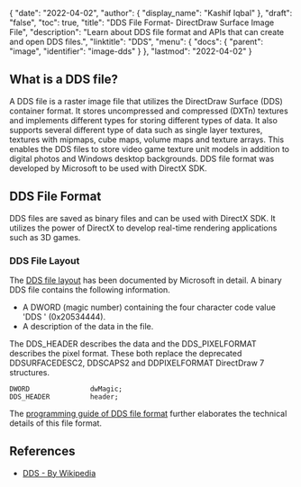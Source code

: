 {
  "date": "2022-04-02",
  "author": {
    "display_name": "Kashif Iqbal"
  },
  "draft": "false",
  "toc": true,
  "title": "DDS File Format- DirectDraw Surface Image File",
  "description": "Learn about DDS file format and APIs that can create and open DDS files.",
  "linktitle": "DDS",
  "menu": {
    "docs": {
      "parent": "image",
      "identifier": "image-dds"
    }
  },
  "lastmod": "2022-04-02"
}

## What is a DDS file?

A DDS file is a raster image file that utilizes the DirectDraw Surface (DDS) container format. It stores uncompressed and compressed (DXTn) textures and implements different types for storing different types of data. It also supports several different type of data such as single layer textures, textures with mipmaps, cube maps, volume maps and texture arrays. This enables the DDS files to store video game texture unit models in addition to digital photos and Windows desktop backgrounds. DDS file format was developed by Microsoft to be used with DirectX SDK.

## DDS File Format

DDS files are saved as binary files and can be used with DirectX SDK. It utilizes the power of DirectX to develop real-time rendering applications such as 3D games.

### DDS File Layout

The [DDS file layout](https://learn.microsoft.com/en-us/windows/win32/direct3ddds/dx-graphics-dds-pguide#dds-file-layout) has been documented by Microsoft in detail. A binary DDS file contains the following information.

 * A DWORD (magic number) containing the four character code value 'DDS ' (0x20534444).
 * A description of the data in the file.

The DDS_HEADER describes the data and the DDS_PIXELFORMAT describes the pixel format. These both replace the deprecated DDSURFACEDESC2, DDSCAPS2 and DDPIXELFORMAT DirectDraw 7 structures.

```
DWORD               dwMagic;
DDS_HEADER          header;
```

The [programming guide of DDS file format](https://learn.microsoft.com/en-us/windows/win32/direct3ddds/dx-graphics-dds-pguide) further elaborates the technical details of this file format.

## References

* [DDS - By Wikipedia](https://en.wikipedia.org/wiki/DirectDraw_Surface)
